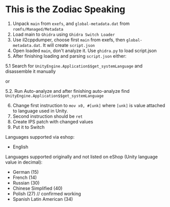 # This is the Zodiac Speaking

1. Unpack `main` from `exefs`, and `global-metadata.dat` from `romfs/Managed/Metadata`
2. Load main to `Ghidra` using `Ghidra Switch Loader`
3. Use il2cppdumper, choose first `main` from exefs, then `global-metadata.dat`. It will create `script.json`
4. Open loaded `main`, don't analyze it. Use `ghidra.py` to load script.json
5. After finishing loading and parsing `script.json` either:

5.1 Search for `UnityEngine.Application$$get_systemLanguage` and disassemble it manually

or

5.2. Run Auto-analyze and after finishing auto-analyze find `UnityEngine.Application$$get_systemLanguage`

6. Change first instruction to `mov x0, #[unk]` where `[unk]` is value attached to language used in Unity.
7. Second instruction should be `ret`
8. Create IPS patch with changed values
9. Put it to Switch

Languages supported via eshop:
- English

Languages supported originally and not listed on eShop (Unity language value in decimal):
- German (15)
- French (14)
- Russian (30)
- Chinese Simplified (40)
- Polish (27) // confirmed working
- Spanish Latin American (34)
